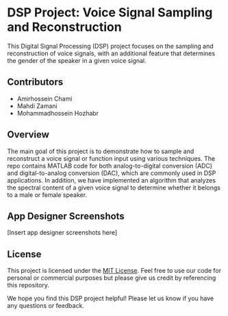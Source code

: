 
# DSP Project: Voice Signal Sampling and Reconstruction

This Digital Signal Processing (DSP) project focuses on the sampling and reconstruction of voice signals, with an additional feature that determines the gender of the speaker in a given voice signal.

## Contributors
- Amirhossein Chami 
- Mahdi Zamani 
- Mohammadhossein Hozhabr 

## Overview
The main goal of this project is to demonstrate how to sample and reconstruct a voice signal or function input using various techniques. The repo contains MATLAB code for both analog-to-digital conversion (ADC) and digital-to-analog conversion (DAC), which are commonly used in DSP applications. In addition, we have implemented an algorithm that analyzes the spectral content of a given voice signal to determine whether it belongs to a male or female speaker.

## App Designer Screenshots
[Insert app designer screenshots here]

## License
This project is licensed under the [MIT License](https://opensource.org/licenses/MIT). Feel free to use our code for personal or commercial purposes but please give us credit by referencing this repository.

We hope you find this DSP project helpful! Please let us know if you have any questions or feedback.
 

